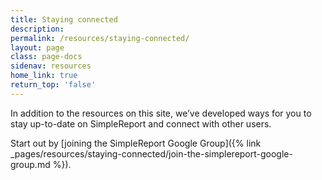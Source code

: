```yaml
---
title: Staying connected
description:
permalink: /resources/staying-connected/
layout: page
class: page-docs
sidenav: resources
home_link: true
return_top: 'false'
---
```


In addition to the resources on this site, we’ve developed ways for you to stay up-to-date on SimpleReport and connect with other users.

Start out by [joining the SimpleReport Google Group]({% link _pages/resources/staying-connected/join-the-simplereport-google-group.md %}).
